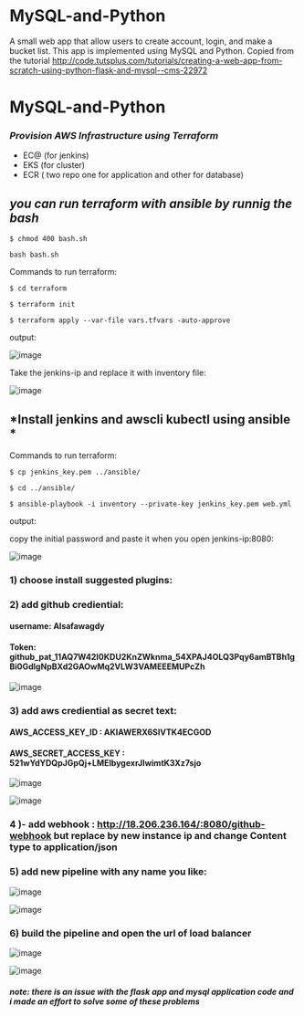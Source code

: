 # MySQL-and-Python
A small web app that allow users to create account, login, and make a bucket list.
This app is implemented using MySQL and Python. Copied from the tutorial http://code.tutsplus.com/tutorials/creating-a-web-app-from-scratch-using-python-flask-and-mysql--cms-22972
# MySQL-and-Python


### <font size=”15”> *Provision AWS Infrastructure using Terraform* </font>

- EC@ (for jenkins)
- EKS (for cluster)
- ECR ( two repo one for application and other for database)


## <font size=”20”> *you can run terraform with ansible by runnig the bash* </font>
```
$ chmod 400 bash.sh
```
```
bash bash.sh
```

 Commands to run terraform:
 ```
 $ cd terraform
 ```
 ```
 $ terraform init
 ```
 ```
 $ terraform apply --var-file vars.tfvars -auto-approve
 ```
 output:
 
 ![image](https://user-images.githubusercontent.com/71265897/226346888-f35d8a8a-0e50-4487-b0b8-415bc509d7f6.png)
 
 Take the jenkins-ip and replace it with inventory file:
 
 ![image](https://user-images.githubusercontent.com/71265897/226341875-ef93d82c-2fb3-4aff-97a5-f2c1f88b93d6.png)

## <font size=”20”> *Install jenkins and awscli kubectl using ansible * </font>

Commands to run terraform:
 ```
 $ cp jenkins_key.pem ../ansible/
 ```
 ```
 $ cd ../ansible/
 ```
 ```
 $ ansible-playbook -i inventory --private-key jenkins_key.pem web.yml
 ```
 output:
 
 copy the initial password and paste it when you open jenkins-ip:8080:
 
![image](https://user-images.githubusercontent.com/71265897/226349381-e6a1ef13-82f1-4167-96f7-e2bb7d308533.png)

### 1) choose install suggested plugins:
### 2) add github crediential:
#### username: Alsafawagdy
#### Token: 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
![image](https://user-images.githubusercontent.com/71265897/226351880-e0beac02-8d9a-4d7d-b155-42d8447f4963.png)

### 3) add aws crediential as secret text:
#### AWS_ACCESS_KEY_ID : AKIAWERX6SIVTK4ECGOD
#### AWS_SECRET_ACCESS_KEY : 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

![image](https://user-images.githubusercontent.com/71265897/226357043-8b0af7a7-6f23-4de0-957c-2a79ece98fbf.png)

![image](https://user-images.githubusercontent.com/71265897/226356456-5c245410-a9f5-436d-9acf-89ef6ba89e40.png)

### 4 )-	add webhook : http://18.206.236.164/:8080/github-webhook but replace by new instance ip and change Content type to application/json
 
### 5) add new  pipeline with any name you like:

![image](https://user-images.githubusercontent.com/71265897/226359938-93320756-65b8-4b3e-842a-761d8edaaae9.png)

![image](https://user-images.githubusercontent.com/71265897/226360299-581e2918-faec-439b-bd85-03dce771cf9e.png)

### 6) build the pipeline and open the url of load balancer


![image](https://user-images.githubusercontent.com/71265897/226381097-0d9dcb7f-311c-4cf1-b9ba-f45764165323.png)

![image](https://user-images.githubusercontent.com/71265897/226381264-169cc7a9-e00d-469c-8f9b-6f13e7524896.png)
##### note: there is an issue with the flask app and mysql application code  and i made an effort to solve some of these problems
